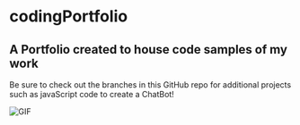 # codingPortfolio
## A Portfolio created to house code samples of my work


Be sure to check out the branches in this GitHub repo for additional projects such as javaScript code to create a ChatBot!

![GIF](http://gph.is/1zUWGEU)
